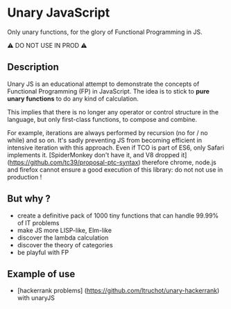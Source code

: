 # Unary JavaScript

Only unary functions, for the glory of Functional Programming in JS.

⚠️ DO NOT USE IN PROD️ ⚠️

## Description

Unary JS is an educational attempt to demonstrate the concepts of Functional Programming (FP) in JavaScript.
The idea is to stick to **pure unary functions** to do any kind of calculation.

This implies that there is no longer any operator or control structure in the language, but only first-class functions, to compose and combine.

For example, iterations are always performed by recursion (no for / no while) and so on.
It's sadly preventing JS from becoming efficient in intensive iteration with this approach.
Even if TCO is part of ES6, only Safari implements it. [SpiderMonkey don't have it, and V8 dropped it] (https://github.com/tc39/proposal-ptc-syntax) therefore chrome, node.js and firefox cannot ensure a good execution of this library: do not not use in production !

## But why ?

- create a definitive pack of 1000 tiny functions that can handle 99.99% of IT problems
- make JS more LISP-like, Elm-like
- discover the lambda calculation
- discover the theory of categories
- be playful with FP

## Example of use
- [hackerrank problems] (https://github.com/ltruchot/unary-hackerrank) with unaryJS